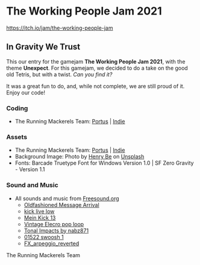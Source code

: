 # The Working People Jam 2021
https://itch.io/jam/the-working-people-jam

## In Gravity We Trust

This our entry for the gamejam **The Working People Jam 2021**, with the theme **Unexpect**.
For this gamejam, we decided to do a take on the good old Tetris, but with a twist. *Can you find it?*

It was a great fun to do, and, while not complete, we are still proud of it. Enjoy our code!

### Coding
* The Running Mackerels Team: [Portus](https://github.com/PortusAlacer) | [Indie](https://github.com/indie-hub)

### Assets 
* The Running Mackerels Team: [Portus](https://github.com/PortusAlacer) | [Indie](https://github.com/indie-hub)
* Background Image: Photo by <a href="https://unsplash.com/@henry_be?utm_source=unsplash&utm_medium=referral&utm_content=creditCopyText">Henry Be</a> on <a href="https://unsplash.com/s/photos/night-sky?utm_source=unsplash&utm_medium=referral&utm_content=creditCopyText">Unsplash</a>
* Fonts: Barcade Truetype Font for Windows Version 1.0 | SF Zero Gravity - Version 1.1

### Sound and Music
* All sounds and music from [Freesound.org](https://freesound.org/)
  * [Oldfashioned Message Arrival](https://freesound.org/s/156546/)
  * [kick live low](https://freesound.org/s/323604/)
  * [Mein Kick 13](https://freesound.org/s/106320/)
  * [Vintage Elecro pop loop](https://freesound.org/s/384468/)
  * [Tonal Impacts by nabz871](https://freesound.org/people/nabz871/packs/17691/)
  * [01522 swoosh 1](https://freesound.org/s/92736/)
  * [FX_arpeggio_reverted](https://freesound.org/s/458103/)
  
  
 The Running Mackerels Team
